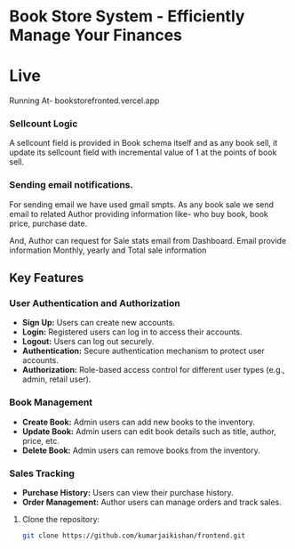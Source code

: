 # Book Store System - Efficiently Manage Your Finances


# Live
Running At- bookstorefronted.vercel.app

### Sellcount Logic
A sellcount field is provided in Book schema itself and as any book sell, it update its sellcount field with incremental value of 1 at the points of book sell.

### Sending email notifications.
 For sending email we have used gmail smpts. As any book sale we send email to related Author providing information like- who buy book, book price, purchase date.

 And, Author can request for Sale stats email from Dashboard. Email provide information Monthly, yearly and Total sale information





## Key Features


### User Authentication and Authorization
- **Sign Up:** Users can create new accounts.
- **Login:** Registered users can log in to access their accounts.
- **Logout:** Users can log out securely.
- **Authentication:** Secure authentication mechanism to protect user accounts.
- **Authorization:** Role-based access control for different user types (e.g., admin, retail user).


### Book Management
- **Create Book:** Admin users can add new books to the inventory.
- **Update Book:** Admin users can edit book details such as title, author, price, etc.
- **Delete Book:** Admin users can remove books from the inventory.

### Sales Tracking
- **Purchase History:** Users can view their purchase history.
- **Order Management:** Author users can manage orders and track sales.



1. Clone the repository:

   ```bash
   git clone https://github.com/kumarjaikishan/frontend.git

